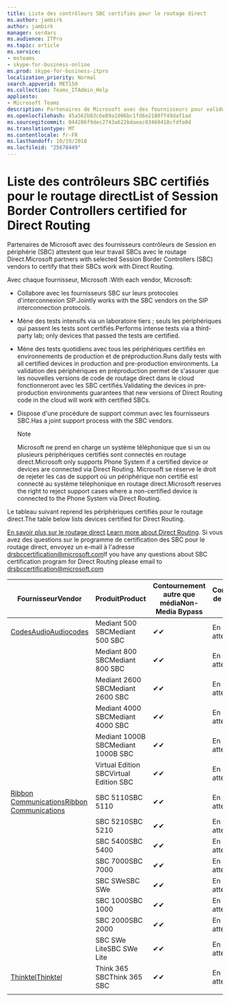 ```yaml
---
title: Liste des contrôleurs SBC certifiés pour le routage direct
ms.author: jambirk
author: jambirk
manager: serdars
ms.audience: ITPro
ms.topic: article
ms.service:
- msteams
- skype-for-business-online
ms.prod: skype-for-business-itpro
localization_priority: Normal
search.appverid: MET150
ms.collection: Teams_ITAdmin_Help
appliesto:
- Microsoft Teams
description: Partenaires de Microsoft avec des fournisseurs pour valider leurs SBCs SBC fonctionnent avec le routage Direct.
ms.openlocfilehash: 45a562b83c6e89a1006bc1fd6e2180ff49daf1ad
ms.sourcegitcommit: 044286f9dec2743a622bdaeac03469418cfdfa0d
ms.translationtype: MT
ms.contentlocale: fr-FR
ms.lasthandoff: 10/19/2018
ms.locfileid: "25678449"
---
```

# <a name="list-of-session-border-controllers-certified-for-direct-routing"></a><span data-ttu-id="2a798-103">Liste des contrôleurs SBC certifiés pour le routage direct</span><span class="sxs-lookup"><span data-stu-id="2a798-103">List of Session Border Controllers certified for Direct Routing</span></span>

<span data-ttu-id="2a798-104">Partenaires de Microsoft avec des fournisseurs contrôleurs de Session en périphérie (SBC) attestent que leur travail SBCs avec le routage Direct.</span><span class="sxs-lookup"><span data-stu-id="2a798-104">Microsoft partners with selected Session Border Controllers (SBC) vendors to certify that their SBCs work with Direct Routing.</span></span> 

<span data-ttu-id="2a798-105">Avec chaque fournisseur, Microsoft :</span><span class="sxs-lookup"><span data-stu-id="2a798-105">With each vendor, Microsoft:</span></span> 

- <span data-ttu-id="2a798-106">Collabore avec les fournisseurs SBC sur leurs protocoles d'interconnexion SIP.</span><span class="sxs-lookup"><span data-stu-id="2a798-106">Jointly works with the SBC vendors on the SIP interconnection protocols.</span></span>
- <span data-ttu-id="2a798-107">Mène des tests intensifs via un laboratoire tiers ; seuls les périphériques qui passent les tests sont certifiés.</span><span class="sxs-lookup"><span data-stu-id="2a798-107">Performs intense tests via a third-party lab; only devices that passed the tests are certified.</span></span> 
- <span data-ttu-id="2a798-108">Mène des tests quotidiens avec tous les périphériques certifiés en environnements de production et de préproduction.</span><span class="sxs-lookup"><span data-stu-id="2a798-108">Runs daily tests with all certified devices in production and pre-production environments.</span></span> <span data-ttu-id="2a798-109">La validation des périphériques en préproduction permet de s'assurer que les nouvelles versions de code de routage direct dans le cloud fonctionneront avec les SBC certifiés.</span><span class="sxs-lookup"><span data-stu-id="2a798-109">Validating the devices in pre-production environments guarantees that new versions of Direct Routing code in the cloud will work with certified SBCs.</span></span> 
- <span data-ttu-id="2a798-110">Dispose d'une procédure de support commun avec les fournisseurs SBC.</span><span class="sxs-lookup"><span data-stu-id="2a798-110">Has a joint support process with the SBC vendors.</span></span>


  > [!NOTE]
  > <span data-ttu-id="2a798-111">Microsoft ne prend en charge un système téléphonique que si un ou plusieurs périphériques certifiés sont connectés en routage direct.</span><span class="sxs-lookup"><span data-stu-id="2a798-111">Microsoft only supports Phone System if a certified device or devices are connected via Direct Routing.</span></span> <span data-ttu-id="2a798-112">Microsoft se réserve le droit de rejeter les cas de support où un périphérique non certifié est connecté au système téléphonique en routage direct.</span><span class="sxs-lookup"><span data-stu-id="2a798-112">Microsoft reserves the right to reject support cases where a non-certified device is connected to the Phone System via Direct Routing.</span></span> 

<span data-ttu-id="2a798-113">Le tableau suivant reprend les périphériques certifiés pour le routage direct.</span><span class="sxs-lookup"><span data-stu-id="2a798-113">The table below lists devices certified for Direct Routing.</span></span> 

<span data-ttu-id="2a798-114">[En savoir plus sur le routage direct](https://aka.ms/dr).</span><span class="sxs-lookup"><span data-stu-id="2a798-114">[Learn more about Direct Routing](https://aka.ms/dr).</span></span> <span data-ttu-id="2a798-115">Si vous avez des questions sur le programme de certification des SBC pour le routage direct, envoyez un e-mail à l'adresse drsbccertification@microsoft.com</span><span class="sxs-lookup"><span data-stu-id="2a798-115">If you have any questions about SBC certification program for Direct Routing please email to drsbccertification@microsoft.com</span></span>


|                                                       <span data-ttu-id="2a798-116">Fournisseur</span><span class="sxs-lookup"><span data-stu-id="2a798-116">Vendor</span></span>                                                        |       <span data-ttu-id="2a798-117">Produit</span><span class="sxs-lookup"><span data-stu-id="2a798-117">Product</span></span>       | <span data-ttu-id="2a798-118">Contournement autre que média</span><span class="sxs-lookup"><span data-stu-id="2a798-118">Non-Media Bypass</span></span> | <span data-ttu-id="2a798-119">Contournement de média</span><span class="sxs-lookup"><span data-stu-id="2a798-119">Media Bypass</span></span> | <span data-ttu-id="2a798-120">Version du logiciel</span><span class="sxs-lookup"><span data-stu-id="2a798-120">Software Version</span></span> |
|---------------------------------------------------------------------------------------------------------------------|---------------------|------------------|--------------|------------------|
| [<span data-ttu-id="2a798-121">CodesAudio</span><span class="sxs-lookup"><span data-stu-id="2a798-121">Audiocodes</span></span>](https://www.audiocodes.com/solutions-products/products/products-for-microsoft-365/sbcs-media-gateways) |   <span data-ttu-id="2a798-122">Mediant 500 SBC</span><span class="sxs-lookup"><span data-stu-id="2a798-122">Mediant 500 SBC</span></span>   |     <span data-ttu-id="2a798-123">&#10004;</span><span class="sxs-lookup"><span data-stu-id="2a798-123">&#10004;</span></span>     |   <span data-ttu-id="2a798-124">En attente</span><span class="sxs-lookup"><span data-stu-id="2a798-124">Pending</span></span>    |  <span data-ttu-id="2a798-125">7.20A.200.055</span><span class="sxs-lookup"><span data-stu-id="2a798-125">7.20A.200.055</span></span>   |
|                                                                                                                     |   <span data-ttu-id="2a798-126">Mediant 800 SBC</span><span class="sxs-lookup"><span data-stu-id="2a798-126">Mediant 800 SBC</span></span>   |     <span data-ttu-id="2a798-127">&#10004;</span><span class="sxs-lookup"><span data-stu-id="2a798-127">&#10004;</span></span>     |   <span data-ttu-id="2a798-128">En attente</span><span class="sxs-lookup"><span data-stu-id="2a798-128">Pending</span></span>    |  <span data-ttu-id="2a798-129">7.20A.200.055</span><span class="sxs-lookup"><span data-stu-id="2a798-129">7.20A.200.055</span></span>   |
|                                                                                                                     |  <span data-ttu-id="2a798-130">Mediant 2600 SBC</span><span class="sxs-lookup"><span data-stu-id="2a798-130">Mediant 2600 SBC</span></span>   |     <span data-ttu-id="2a798-131">&#10004;</span><span class="sxs-lookup"><span data-stu-id="2a798-131">&#10004;</span></span>     |   <span data-ttu-id="2a798-132">En attente</span><span class="sxs-lookup"><span data-stu-id="2a798-132">Pending</span></span>    |  <span data-ttu-id="2a798-133">7.20A.200.055</span><span class="sxs-lookup"><span data-stu-id="2a798-133">7.20A.200.055</span></span>   |
|                                                                                                                     |  <span data-ttu-id="2a798-134">Mediant 4000 SBC</span><span class="sxs-lookup"><span data-stu-id="2a798-134">Mediant 4000 SBC</span></span>   |     <span data-ttu-id="2a798-135">&#10004;</span><span class="sxs-lookup"><span data-stu-id="2a798-135">&#10004;</span></span>     |   <span data-ttu-id="2a798-136">En attente</span><span class="sxs-lookup"><span data-stu-id="2a798-136">Pending</span></span>    |  <span data-ttu-id="2a798-137">7.20A.200.055</span><span class="sxs-lookup"><span data-stu-id="2a798-137">7.20A.200.055</span></span>   |
|                                                                                                                     | <span data-ttu-id="2a798-138">Mediant 1000B SBC</span><span class="sxs-lookup"><span data-stu-id="2a798-138">Mediant 1000B  SBC</span></span>  |     <span data-ttu-id="2a798-139">&#10004;</span><span class="sxs-lookup"><span data-stu-id="2a798-139">&#10004;</span></span>     |   <span data-ttu-id="2a798-140">En attente</span><span class="sxs-lookup"><span data-stu-id="2a798-140">Pending</span></span>    |  <span data-ttu-id="2a798-141">7.20A.200.055</span><span class="sxs-lookup"><span data-stu-id="2a798-141">7.20A.200.055</span></span>   |
|                                                                                                                     | <span data-ttu-id="2a798-142">Virtual Edition SBC</span><span class="sxs-lookup"><span data-stu-id="2a798-142">Virtual Edition SBC</span></span> |     <span data-ttu-id="2a798-143">&#10004;</span><span class="sxs-lookup"><span data-stu-id="2a798-143">&#10004;</span></span>     |   <span data-ttu-id="2a798-144">En attente</span><span class="sxs-lookup"><span data-stu-id="2a798-144">Pending</span></span>    |  <span data-ttu-id="2a798-145">7.20A.200.055</span><span class="sxs-lookup"><span data-stu-id="2a798-145">7.20A.200.055</span></span>   |
|  [<span data-ttu-id="2a798-146">Ribbon Communications</span><span class="sxs-lookup"><span data-stu-id="2a798-146">Ribbon Communications</span></span>](https://ribboncommunications.com/solutions/enterprise-solutions/microsoft-skype-business)  |      <span data-ttu-id="2a798-147">SBC 5110</span><span class="sxs-lookup"><span data-stu-id="2a798-147">SBC 5110</span></span>       |     <span data-ttu-id="2a798-148">&#10004;</span><span class="sxs-lookup"><span data-stu-id="2a798-148">&#10004;</span></span>     |   <span data-ttu-id="2a798-149">En attente</span><span class="sxs-lookup"><span data-stu-id="2a798-149">Pending</span></span>    |       <span data-ttu-id="2a798-150">V6.2</span><span class="sxs-lookup"><span data-stu-id="2a798-150">V6.2</span></span>       |
|                                                                                                                     |      <span data-ttu-id="2a798-151">SBC 5210</span><span class="sxs-lookup"><span data-stu-id="2a798-151">SBC 5210</span></span>       |     <span data-ttu-id="2a798-152">&#10004;</span><span class="sxs-lookup"><span data-stu-id="2a798-152">&#10004;</span></span>     |   <span data-ttu-id="2a798-153">En attente</span><span class="sxs-lookup"><span data-stu-id="2a798-153">Pending</span></span>    |       <span data-ttu-id="2a798-154">V6.2</span><span class="sxs-lookup"><span data-stu-id="2a798-154">V6.2</span></span>       |
|                                                                                                                     |      <span data-ttu-id="2a798-155">SBC 5400</span><span class="sxs-lookup"><span data-stu-id="2a798-155">SBC 5400</span></span>       |     <span data-ttu-id="2a798-156">&#10004;</span><span class="sxs-lookup"><span data-stu-id="2a798-156">&#10004;</span></span>     |   <span data-ttu-id="2a798-157">En attente</span><span class="sxs-lookup"><span data-stu-id="2a798-157">Pending</span></span>    |       <span data-ttu-id="2a798-158">V6.2</span><span class="sxs-lookup"><span data-stu-id="2a798-158">V6.2</span></span>       |
|                                                                                                                     |      <span data-ttu-id="2a798-159">SBC 7000</span><span class="sxs-lookup"><span data-stu-id="2a798-159">SBC 7000</span></span>       |     <span data-ttu-id="2a798-160">&#10004;</span><span class="sxs-lookup"><span data-stu-id="2a798-160">&#10004;</span></span>     |   <span data-ttu-id="2a798-161">En attente</span><span class="sxs-lookup"><span data-stu-id="2a798-161">Pending</span></span>    |       <span data-ttu-id="2a798-162">V6.2</span><span class="sxs-lookup"><span data-stu-id="2a798-162">V6.2</span></span>       |
|                                                                                                                     |       <span data-ttu-id="2a798-163">SBC SWe</span><span class="sxs-lookup"><span data-stu-id="2a798-163">SBC SWe</span></span>       |     <span data-ttu-id="2a798-164">&#10004;</span><span class="sxs-lookup"><span data-stu-id="2a798-164">&#10004;</span></span>     |   <span data-ttu-id="2a798-165">En attente</span><span class="sxs-lookup"><span data-stu-id="2a798-165">Pending</span></span>    |       <span data-ttu-id="2a798-166">V6.2</span><span class="sxs-lookup"><span data-stu-id="2a798-166">V6.2</span></span>       |
|                                                                                                                     |      <span data-ttu-id="2a798-167">SBC 1000</span><span class="sxs-lookup"><span data-stu-id="2a798-167">SBC 1000</span></span>       |     <span data-ttu-id="2a798-168">&#10004;</span><span class="sxs-lookup"><span data-stu-id="2a798-168">&#10004;</span></span>     |   <span data-ttu-id="2a798-169">En attente</span><span class="sxs-lookup"><span data-stu-id="2a798-169">Pending</span></span>    |      <span data-ttu-id="2a798-170">V7.0.2</span><span class="sxs-lookup"><span data-stu-id="2a798-170">V7.0.2</span></span>      |
|                                                                                                                     |      <span data-ttu-id="2a798-171">SBC 2000</span><span class="sxs-lookup"><span data-stu-id="2a798-171">SBC 2000</span></span>       |     <span data-ttu-id="2a798-172">&#10004;</span><span class="sxs-lookup"><span data-stu-id="2a798-172">&#10004;</span></span>     |   <span data-ttu-id="2a798-173">En attente</span><span class="sxs-lookup"><span data-stu-id="2a798-173">Pending</span></span>    |      <span data-ttu-id="2a798-174">V7.0.2</span><span class="sxs-lookup"><span data-stu-id="2a798-174">V7.0.2</span></span>      |
|                                                                                                                     |    <span data-ttu-id="2a798-175">SBC SWe Lite</span><span class="sxs-lookup"><span data-stu-id="2a798-175">SBC SWe Lite</span></span>     |     <span data-ttu-id="2a798-176">&#10004;</span><span class="sxs-lookup"><span data-stu-id="2a798-176">&#10004;</span></span>     |   <span data-ttu-id="2a798-177">En attente</span><span class="sxs-lookup"><span data-stu-id="2a798-177">Pending</span></span>    |      <span data-ttu-id="2a798-178">V7.0.4</span><span class="sxs-lookup"><span data-stu-id="2a798-178">V7.0.4</span></span>      |
|                     [<span data-ttu-id="2a798-179">Thinktel</span><span class="sxs-lookup"><span data-stu-id="2a798-179">Thinktel</span></span>](https://www.thinktel.ca/services/think-365/think-365-overview/)                      |    <span data-ttu-id="2a798-180">Think 365 SBC</span><span class="sxs-lookup"><span data-stu-id="2a798-180">Think 365 SBC</span></span>    |     <span data-ttu-id="2a798-181">&#10004;</span><span class="sxs-lookup"><span data-stu-id="2a798-181">&#10004;</span></span>     |   <span data-ttu-id="2a798-182">En attente</span><span class="sxs-lookup"><span data-stu-id="2a798-182">Pending</span></span>    |       <span data-ttu-id="2a798-183">V1.4</span><span class="sxs-lookup"><span data-stu-id="2a798-183">V1.4</span></span>       |
|                                                                                                                     |                     |                  |              |                  |

